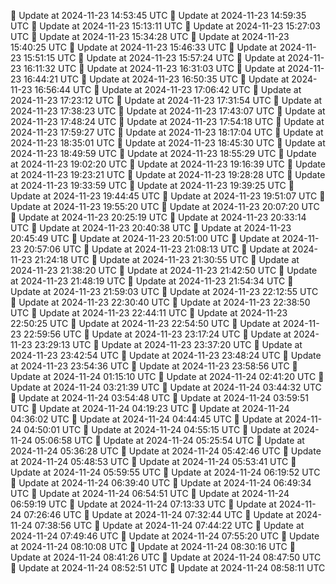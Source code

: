 🔄 Update at 2024-11-23 14:53:45 UTC
🔄 Update at 2024-11-23 14:59:35 UTC
🔄 Update at 2024-11-23 15:13:11 UTC
🔄 Update at 2024-11-23 15:27:03 UTC
🔄 Update at 2024-11-23 15:34:28 UTC
🔄 Update at 2024-11-23 15:40:25 UTC
🔄 Update at 2024-11-23 15:46:33 UTC
🔄 Update at 2024-11-23 15:51:15 UTC
🔄 Update at 2024-11-23 15:57:24 UTC
🔄 Update at 2024-11-23 16:11:32 UTC
🔄 Update at 2024-11-23 16:31:03 UTC
🔄 Update at 2024-11-23 16:44:21 UTC
🔄 Update at 2024-11-23 16:50:35 UTC
🔄 Update at 2024-11-23 16:56:44 UTC
🔄 Update at 2024-11-23 17:06:42 UTC
🔄 Update at 2024-11-23 17:23:12 UTC
🔄 Update at 2024-11-23 17:31:54 UTC
🔄 Update at 2024-11-23 17:38:23 UTC
🔄 Update at 2024-11-23 17:43:07 UTC
🔄 Update at 2024-11-23 17:48:24 UTC
🔄 Update at 2024-11-23 17:54:18 UTC
🔄 Update at 2024-11-23 17:59:27 UTC
🔄 Update at 2024-11-23 18:17:04 UTC
🔄 Update at 2024-11-23 18:35:01 UTC
🔄 Update at 2024-11-23 18:45:30 UTC
🔄 Update at 2024-11-23 18:49:59 UTC
🔄 Update at 2024-11-23 18:55:29 UTC
🔄 Update at 2024-11-23 19:02:20 UTC
🔄 Update at 2024-11-23 19:16:39 UTC
🔄 Update at 2024-11-23 19:23:21 UTC
🔄 Update at 2024-11-23 19:28:28 UTC
🔄 Update at 2024-11-23 19:33:59 UTC
🔄 Update at 2024-11-23 19:39:25 UTC
🔄 Update at 2024-11-23 19:44:45 UTC
🔄 Update at 2024-11-23 19:51:07 UTC
🔄 Update at 2024-11-23 19:55:20 UTC
🔄 Update at 2024-11-23 20:07:20 UTC
🔄 Update at 2024-11-23 20:25:19 UTC
🔄 Update at 2024-11-23 20:33:14 UTC
🔄 Update at 2024-11-23 20:40:38 UTC
🔄 Update at 2024-11-23 20:45:49 UTC
🔄 Update at 2024-11-23 20:51:00 UTC
🔄 Update at 2024-11-23 20:57:06 UTC
🔄 Update at 2024-11-23 21:08:13 UTC
🔄 Update at 2024-11-23 21:24:18 UTC
🔄 Update at 2024-11-23 21:30:55 UTC
🔄 Update at 2024-11-23 21:38:20 UTC
🔄 Update at 2024-11-23 21:42:50 UTC
🔄 Update at 2024-11-23 21:48:19 UTC
🔄 Update at 2024-11-23 21:54:34 UTC
🔄 Update at 2024-11-23 21:59:03 UTC
🔄 Update at 2024-11-23 22:12:55 UTC
🔄 Update at 2024-11-23 22:30:40 UTC
🔄 Update at 2024-11-23 22:38:50 UTC
🔄 Update at 2024-11-23 22:44:11 UTC
🔄 Update at 2024-11-23 22:50:25 UTC
🔄 Update at 2024-11-23 22:54:50 UTC
🔄 Update at 2024-11-23 22:59:56 UTC
🔄 Update at 2024-11-23 23:17:24 UTC
🔄 Update at 2024-11-23 23:29:13 UTC
🔄 Update at 2024-11-23 23:37:20 UTC
🔄 Update at 2024-11-23 23:42:54 UTC
🔄 Update at 2024-11-23 23:48:24 UTC
🔄 Update at 2024-11-23 23:54:36 UTC
🔄 Update at 2024-11-23 23:58:56 UTC
🔄 Update at 2024-11-24 01:15:10 UTC
🔄 Update at 2024-11-24 02:41:20 UTC
🔄 Update at 2024-11-24 03:21:39 UTC
🔄 Update at 2024-11-24 03:44:32 UTC
🔄 Update at 2024-11-24 03:54:48 UTC
🔄 Update at 2024-11-24 03:59:51 UTC
🔄 Update at 2024-11-24 04:19:23 UTC
🔄 Update at 2024-11-24 04:36:02 UTC
🔄 Update at 2024-11-24 04:44:45 UTC
🔄 Update at 2024-11-24 04:50:01 UTC
🔄 Update at 2024-11-24 04:55:15 UTC
🔄 Update at 2024-11-24 05:06:58 UTC
🔄 Update at 2024-11-24 05:25:54 UTC
🔄 Update at 2024-11-24 05:36:28 UTC
🔄 Update at 2024-11-24 05:42:46 UTC
🔄 Update at 2024-11-24 05:48:53 UTC
🔄 Update at 2024-11-24 05:53:41 UTC
🔄 Update at 2024-11-24 05:59:55 UTC
🔄 Update at 2024-11-24 06:19:52 UTC
🔄 Update at 2024-11-24 06:39:40 UTC
🔄 Update at 2024-11-24 06:49:34 UTC
🔄 Update at 2024-11-24 06:54:51 UTC
🔄 Update at 2024-11-24 06:59:19 UTC
🔄 Update at 2024-11-24 07:13:33 UTC
🔄 Update at 2024-11-24 07:26:46 UTC
🔄 Update at 2024-11-24 07:32:44 UTC
🔄 Update at 2024-11-24 07:38:56 UTC
🔄 Update at 2024-11-24 07:44:22 UTC
🔄 Update at 2024-11-24 07:49:46 UTC
🔄 Update at 2024-11-24 07:55:20 UTC
🔄 Update at 2024-11-24 08:10:08 UTC
🔄 Update at 2024-11-24 08:30:16 UTC
🔄 Update at 2024-11-24 08:41:26 UTC
🔄 Update at 2024-11-24 08:47:50 UTC
🔄 Update at 2024-11-24 08:52:51 UTC
🔄 Update at 2024-11-24 08:58:11 UTC

